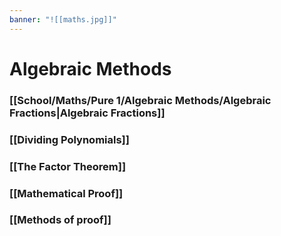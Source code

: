 ```yaml
---
banner: "![[maths.jpg]]"
---
```

# Algebraic Methods

### [[School/Maths/Pure 1/Algebraic Methods/Algebraic Fractions|Algebraic Fractions]]

### [[Dividing Polynomials]]

### [[The Factor Theorem]]

### [[Mathematical Proof]]

### [[Methods of proof]]


